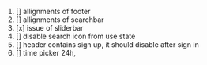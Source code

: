 1. [] allignments of footer
2. [] allignments of searchbar
3. [x] issue of sliderbar
4. [] disable search icon from use state
5. [] header contains sign up, it should disable after sign in
6. [] time picker 24h,
